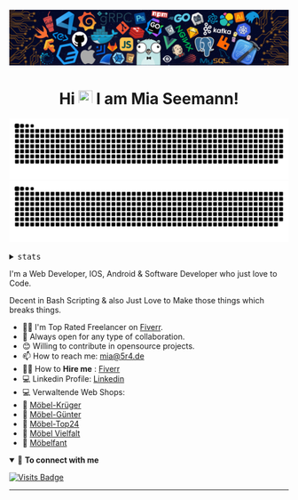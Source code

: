 ![](https://raw.githubusercontent.com/PushpenderIndia/PushpenderIndia/master/media/header.png)

<h1 align="center">Hi <img src="https://media.giphy.com/media/hvRJCLFzcasrR4ia7z/giphy.gif" width="25px" height="25px"> I am Mia Seemann! </h1>



![GitHub Snake Light](https://github.com/IMarkoMC/iMarkoMC/blob/output/github-contribution-grid-snake.svg#gh-light-mode-only)
![GitHub Snake dark](https://github.com/IMarkoMC/iMarkoMC/blob/output/github-contribution-grid-snake.svg#gh-dark-mode-only)

<details>
  <summary>
    <samp>stats</samp>
  </summary>
  <br>
  <p align='center'>
  <img width="48%" src="https://github-readme-stats.vercel.app/api?username=miaseemann&count_private=true&show_icons=true&theme=monokai" />
  <img width="48%" src="http://github-readme-streak-stats.herokuapp.com?user=miaseemann&theme=radical&date_format=M%20j%5B%2C%20Y%5D" />
</p>

<p align='center'>
  <img width="48%" src="https://github-readme-stats.vercel.app/api/top-langs/?username=miaseemann&theme=github_dark&layout=compact&border_color=4C8EDA&card_width=445&border_radius=12" />
</p>

</details>

I'm a  Web Developer, IOS, Android & Software Developer who just love to Code.

Decent in Bash Scripting & also Just Love to Make those things which breaks things. 



- 👩‍💻 I'm Top Rated Freelancer on [Fiverr](https://de.fiverr.com/mia728ab). 
- 🤝 Always open for any type of collaboration.
- 😊 Willing to contribute in opensource projects. 
- 📫 How to reach me: mia@5r4.de
- 👨‍💻 How to **Hire me** : [Fiverr]([https://www.upwork.com/freelancers/~01ee80593d3e8f9387](https://de.fiverr.com/mia728ab))
- 💻 Linkedin Profile: [Linkedin](https://www.linkedin.com/miaseemann/)
- 💻 Verwaltende Web Shops:
- 🛒 [Möbel-Krüger](https://www.moebel-krueger.de/)
- 🛒 [Möbel-Günter](https://www.moebel-guenter.de/)
- 🛒 [Möbel-Top24](https://www.moebel-top24.de/)
- 🛒 [Möbel Vielfalt](https://www.moebelvielfalt.de/)
- 🛒 [Möbelfant](https://www.moebelfant.de/)


<details open>
<summary>🤝 <b>To connect with me</b></summary>

<p align = "center">
 
[![Visits Badge](https://komarev.com/ghpvc/?username=miaseemann&style=for-the-badge)](https://github.com/miaseemann)

</p>

</details>

---
